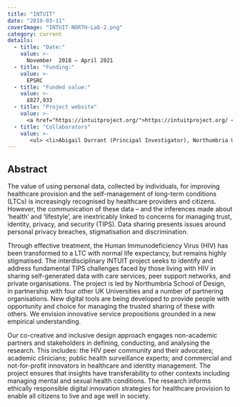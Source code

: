 ```yaml
---
title: "INTUIT"
date: "2019-03-11"
coverImage: "INTUIT-NORTH-Lab-2.png"
category: current
details:
  - title: "Date:"
    value: >-
      November  2018 – April 2021
  - title: "Funding:"
    value: >-
      EPSRC
  - title: "Funded value:"
    value: >-
      £827,933
  - title: "Project website"
    value: >-
      <a href="https://intuitproject.org/">https://intuitproject.org/ </a>
  - title: "Collaborators"
    value: >-
       <ul> <li>Abigail Durrant (Principal Investigator), Northumbria University</li> <li>Lynne Coventry, Northumbria University</li> <li>Elizabeth Sillence, Northumbria University</li> <li>Jo Gibbs, UCL</li> <li>Shema Tariq, UCL</li> <li>Jon Bird, University of Bristol</li> <li>Simone Stumpf, City University of London</li> <li>Ewa Luger, University of Edinburgh</li> <li>Extended team: Caroline Claisse, Kiersten Hay, Adrian Bussone, Bakita Kasadha, Karen Lloyd, Sarah Bennett.</li> </ul> 
---
```


## Abstract

The value of using personal data, collected by individuals, for improving healthcare provision and the self-management of long-term conditions (LTCs) is increasingly recognised by healthcare providers and citizens. However, the communication of these data – and the inferences made about ‘health’ and ‘lifestyle’, are inextricably linked to concerns for managing trust, identity, privacy, and security (TIPS). Data sharing presents issues around personal privacy breaches, stigmatisation and discrimination.

Through effective treatment, the Human Immunodeficiency Virus (HIV) has been transformed to a LTC with normal life expectancy, but remains highly stigmatised. The interdisciplinary INTUIT project seeks to identify and address fundamental TIPS challenges faced by those living with HIV in sharing self-generated data with care services, peer support networks, and private organisations. The project is led by Northumbria School of Design, in partnership with four other UK Universities and a number of partnering organisations. New digital tools are being developed to provide people with opportunity and choice for managing the trusted sharing of these with others. We envision innovative service propositions grounded in a new empirical understanding.

Our co-creative and inclusive design approach engages non-academic partners and stakeholders in defining, conducting, and analysing the research. This includes: the HIV peer community and their advocates; academic clinicians; public health surveillance experts; and commercial and not-for-profit innovators in healthcare and identity management. The project ensures that insights have transferability to other contexts including managing mental and sexual health conditions. The research informs ethically responsible digital innovation strategies for healthcare provision to enable all citizens to live and age well in society.
